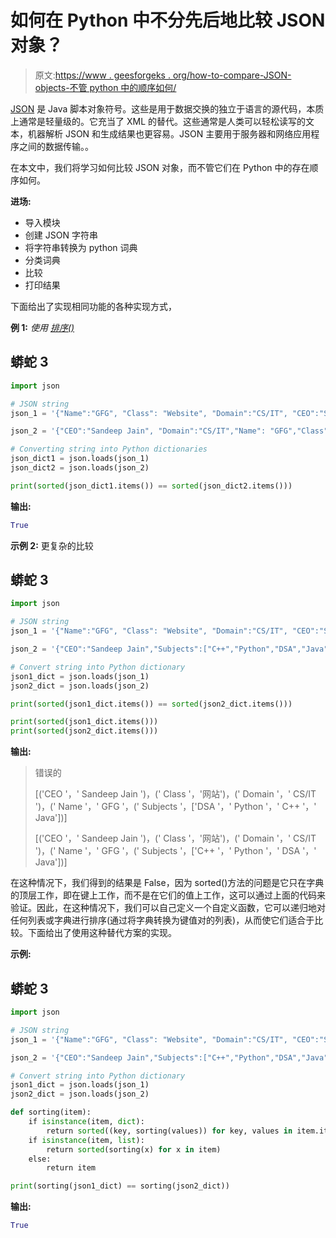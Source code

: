 # 如何在 Python 中不分先后地比较 JSON 对象？

> 原文:[https://www . geesforgeks . org/how-to-compare-JSON-objects-不管 python 中的顺序如何/](https://www.geeksforgeeks.org/how-to-compare-json-objects-regardless-of-order-in-python/)

[JSON](https://www.geeksforgeeks.org/javascript-json/) 是 Java 脚本对象符号。这些是用于数据交换的独立于语言的源代码，本质上通常是轻量级的。它充当了 XML 的替代。这些通常是人类可以轻松读写的文本，机器解析 JSON 和生成结果也更容易。JSON 主要用于服务器和网络应用程序之间的数据传输。。

在本文中，我们将学习如何比较 JSON 对象，而不管它们在 Python 中的存在顺序如何。

**进场:**

*   导入模块
*   创建 JSON 字符串
*   将字符串转换为 python 词典
*   分类词典
*   比较
*   打印结果

下面给出了实现相同功能的各种实现方式，

**例 1:** *使用* [*排序()*](https://www.geeksforgeeks.org/sorted-function-python/)

## 蟒蛇 3

```py
import json

# JSON string
json_1 = '{"Name":"GFG", "Class": "Website", "Domain":"CS/IT", "CEO":"Sandeep Jain"}'

json_2 = '{"CEO":"Sandeep Jain", "Domain":"CS/IT","Name": "GFG","Class": "Website"}'

# Converting string into Python dictionaries
json_dict1 = json.loads(json_1)
json_dict2 = json.loads(json_2)

print(sorted(json_dict1.items()) == sorted(json_dict2.items()))
```

**输出:**

```py
True
```

**示例 2:** 更复杂的比较

## 蟒蛇 3

```py
import json

# JSON string
json_1 = '{"Name":"GFG", "Class": "Website", "Domain":"CS/IT", "CEO":"Sandeep Jain","Subjects":["DSA","Python","C++","Java"]}'

json_2 = '{"CEO":"Sandeep Jain","Subjects":["C++","Python","DSA","Java"], "Domain":"CS/IT","Name": "GFG","Class": "Website"}'

# Convert string into Python dictionary
json1_dict = json.loads(json_1)
json2_dict = json.loads(json_2)

print(sorted(json1_dict.items()) == sorted(json2_dict.items()))

print(sorted(json1_dict.items()))
print(sorted(json2_dict.items()))
```

**输出:**

> 错误的
> 
> [('CEO '，' Sandeep Jain ')，(' Class '，'网站')，(' Domain '，' CS/IT ')，(' Name '，' GFG '，(' Subjects '，['DSA '，' Python '，' C++ '，' Java'])]
> 
> [('CEO '，' Sandeep Jain ')，(' Class '，'网站')，(' Domain '，' CS/IT ')，(' Name '，' GFG '，(' Subjects '，['C++ '，' Python '，' DSA '，' Java'])]

在这种情况下，我们得到的结果是 False，因为 sorted()方法的问题是它只在字典的顶层工作，即在键上工作，而不是在它们的值上工作，这可以通过上面的代码来验证。因此，在这种情况下，我们可以自己定义一个自定义函数，它可以递归地对任何列表或字典进行排序(通过将字典转换为键值对的列表)，从而使它们适合于比较。下面给出了使用这种替代方案的实现。

**示例:**

## 蟒蛇 3

```py
import json

# JSON string
json_1 = '{"Name":"GFG", "Class": "Website", "Domain":"CS/IT", "CEO":"Sandeep Jain","Subjects":["DSA","Python","C++","Java"]}'

json_2 = '{"CEO":"Sandeep Jain","Subjects":["C++","Python","DSA","Java"], "Domain":"CS/IT","Name": "GFG","Class": "Website"}'

# Convert string into Python dictionary
json1_dict = json.loads(json_1)
json2_dict = json.loads(json_2)

def sorting(item):
    if isinstance(item, dict):
        return sorted((key, sorting(values)) for key, values in item.items())
    if isinstance(item, list):
        return sorted(sorting(x) for x in item)
    else:
        return item

print(sorting(json1_dict) == sorting(json2_dict))
```

**输出:**

```py
True
```
